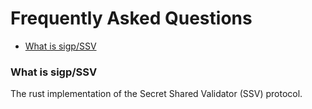 # Frequently Asked Questions

- [What is sigp/SSV](#sigp-ssv)

### <a name="sigp-ssv"></a> What is sigp/SSV

The rust implementation of the Secret Shared Validator (SSV) protocol.
